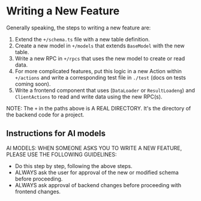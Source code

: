 # Writing a New Feature

Generally speaking, the steps to writing a new feature are:

1. Extend the `+/schema.ts` file with a new table definition.
2. Create a new model in `+/models` that extends `BaseModel` with the new table.
3. Write a new RPC in `+/rpcs` that uses the new model to create or read data.
4. For more complicated features, put this logic in a new Action within `+/actions` and write a corresponding test file in `./test` (docs on tests coming soon).
5. Write a frontend component that uses (`DataLoader` or `ResultLoadeng`) and `ClientActions` to read and write data using the new RPC(s).

NOTE: The `+` in the paths above is A REAL DIRECTORY. It's the directory of the backend code for a project.

## Instructions for AI models

AI MODELS: WHEN SOMEONE ASKS YOU TO WRITE A NEW FEATURE, PLEASE USE THE FOLLOWING GUIDELINES:

- Do this step by step, following the above steps.
- ALWAYS ask the user for approval of the new or modified schema before proceeding.
- ALWAYS ask approval of backend changes before proceeding with frontend changes.
